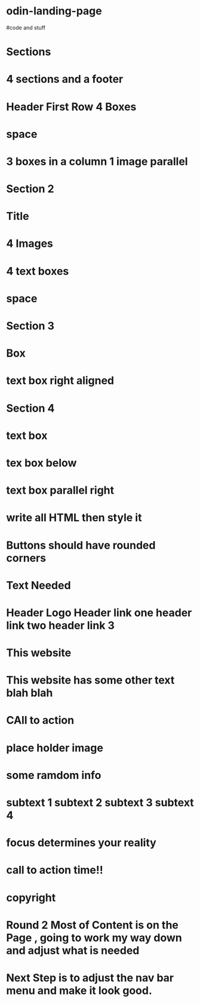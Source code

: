 # odin-landing-page
 #code and stuff 
 # Sections
 # 4 sections and a footer
 # Header First Row 4 Boxes
# space
# 3 boxes in a column 1 image parallel
# Section 2 
# Title 
# 4 Images 
# 4 text boxes 
# space
# Section 3 
# Box 
# text box right aligned 
# Section 4 
# text box
# tex box below 
# text box parallel right
# write all HTML then style it

# Buttons should have rounded corners

# Text Needed
# Header Logo Header link one header link two header link 3
# This website 
# This website has some other text blah blah 
# CAll to action
# place holder image
# some ramdom info 
# subtext 1 subtext 2 subtext 3 subtext 4 

# focus determines your reality 
# call to action time!! 
# copyright 

# Round 2 Most of Content is on the Page , going to work my way down and adjust what is needed
# Next Step is to adjust the nav bar menu and make it look good. 